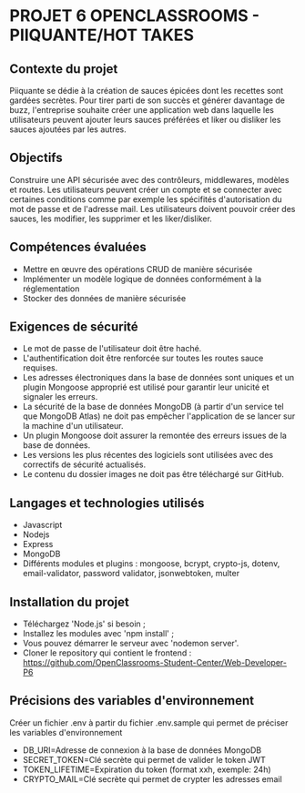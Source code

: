 # PROJET 6 OPENCLASSROOMS - PIIQUANTE/HOT TAKES
## Contexte du projet
Piiquante se dédie à la création de sauces épicées dont les recettes sont gardées secrètes. Pour tirer parti de son succès et générer davantage de buzz, l'entreprise souhaite créer une application web dans laquelle les utilisateurs peuvent ajouter leurs sauces préférées et liker ou disliker les sauces ajoutées par les autres.

## Objectifs
Construire une API sécurisée avec des contrôleurs, middlewares, modèles et routes. 
Les utilisateurs peuvent créer un compte et se connecter avec certaines conditions comme par exemple les spécifités d'autorisation du mot de passe et de l'adresse mail.
Les utilisateurs doivent pouvoir créer des sauces, les modifier, les supprimer et les liker/disliker.

## Compétences évaluées
- Mettre en œuvre des opérations CRUD de manière sécurisée
- Implémenter un modèle logique de données conformément à la réglementation
- Stocker des données de manière sécurisée

## Exigences de sécurité
- Le mot de passe de l'utilisateur doit être haché.
- L'authentification doit être renforcée sur toutes les routes sauce requises.
- Les adresses électroniques dans la base de données sont uniques et un
plugin Mongoose approprié est utilisé pour garantir leur unicité et signaler
les erreurs.
- La sécurité de la base de données MongoDB (à partir d'un service tel que
MongoDB Atlas) ne doit pas empêcher l'application de se lancer sur la
machine d'un utilisateur.
- Un plugin Mongoose doit assurer la remontée des erreurs issues de la base
de données.
- Les versions les plus récentes des logiciels sont utilisées avec des correctifs
de sécurité actualisés.
- Le contenu du dossier images ne doit pas être téléchargé sur GitHub.

## Langages et technologies utilisés
- Javascript
- Nodejs 
- Express
- MongoDB 
- Différents modules et plugins : mongoose, bcrypt, crypto-js, dotenv, email-validator, password validator, jsonwebtoken, multer

## Installation du projet
- Téléchargez 'Node.js' si besoin ;
- Installez les modules avec 'npm install' ;
- Vous pouvez démarrer le serveur avec 'nodemon server'.
- Cloner le repository qui contient le frontend : https://github.com/OpenClassrooms-Student-Center/Web-Developer-P6

## Précisions des variables d'environnement
Créer un fichier .env à partir du fichier .env.sample qui permet de préciser les variables d'environnement

- DB_URI=Adresse de connexion à la base de données MongoDB
- SECRET_TOKEN=Clé secrète qui permet de valider le token JWT
- TOKEN_LIFETIME=Expiration du token (format xxh, exemple: 24h)
- CRYPTO_MAIL=Clé secrète qui permet de crypter les adresses email

